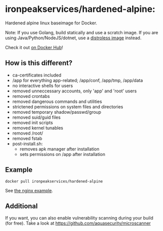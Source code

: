 # ironpeakservices/hardened-alpine:
Hardened alpine linux baseimage for Docker.

Note: If you use Golang, build statically and use a scratch image. If you are using Java/Python/NodeJS/dotnet, use a [distroless image](https://github.com/GoogleContainerTools/distroless) instead.

Check it out [on Docker Hub](https://hub.docker.com/r/ironpeakservices/hardened-alpine)!

## How is this different?
- ca-certificates included
- /app for everything app-related; /app/conf, /app/tmp, /app/data
- no interactive shells for users
- removed unneccessary accounts, only 'app' and 'root' users
- removed crontabs
- removed dangerous commands and utilities
- strictened permissions on system files and directories
- removed temporary shadow/passwd/group
- removed suid/guid files
- removed init scripts
- removed kernel tunables
- removed /root/
- removed fstab
- post-install.sh:
	- removes apk manager after installation
	- sets permissions on /app after installation

## Example
`docker pull ironpeakservices/hardened-alpine`

See [the nginx example](example/).

## Additional
If you want, you can also enable vulnerability scanning during your build (for free).
Take a look at https://github.com/aquasecurity/microscanner
